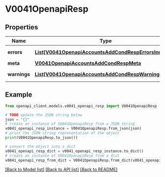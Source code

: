 # V0041OpenapiResp


## Properties

Name | Type | Description | Notes
------------ | ------------- | ------------- | -------------
**errors** | [**List[V0041OpenapiAccountsAddCondRespErrorsInner]**](V0041OpenapiAccountsAddCondRespErrorsInner.md) | Query errors | [optional] 
**meta** | [**V0041OpenapiAccountsAddCondRespMeta**](V0041OpenapiAccountsAddCondRespMeta.md) |  | [optional] 
**warnings** | [**List[V0041OpenapiAccountsAddCondRespWarningsInner]**](V0041OpenapiAccountsAddCondRespWarningsInner.md) | Query warnings | [optional] 

## Example

```python
from openapi_client.models.v0041_openapi_resp import V0041OpenapiResp

# TODO update the JSON string below
json = "{}"
# create an instance of V0041OpenapiResp from a JSON string
v0041_openapi_resp_instance = V0041OpenapiResp.from_json(json)
# print the JSON string representation of the object
print(V0041OpenapiResp.to_json())

# convert the object into a dict
v0041_openapi_resp_dict = v0041_openapi_resp_instance.to_dict()
# create an instance of V0041OpenapiResp from a dict
v0041_openapi_resp_from_dict = V0041OpenapiResp.from_dict(v0041_openapi_resp_dict)
```
[[Back to Model list]](../README.md#documentation-for-models) [[Back to API list]](../README.md#documentation-for-api-endpoints) [[Back to README]](../README.md)


